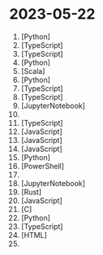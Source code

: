 # 2023-05-22

1. [](https://github.comundefined "🎉 Repo for LaWGPT, Chinese-Llama tuned with Chinese Legal knowledge. 基于中文法律知识的大语言模型") [Python]
2. [](https://github.comundefined "Aplicação de recordação de memórias desenvolvida no NLW 12") [TypeScript]
3. [](https://github.comundefined "Community interface for generative AI") [TypeScript]
4. [](https://github.comundefined "Dump all your files and thoughts into your GenerativeAI Second Brain and chat with it") [Python]
5. [](https://github.comundefined "Source code for Twitter's Recommendation Algorithm") [Scala]
6. [](https://github.comundefined "An open source implementation of OpenAI's ChatGPT Code interpreter") [Python]
7. [](https://github.comundefined "Beautifully designed components built with Radix UI and Tailwind CSS.") [TypeScript]
8. [](https://github.comundefined "An open source application built using the new router, server components and everything new in Next.js 13.") [TypeScript]
9. [](https://github.comundefined "🐙 Guides, papers, lecture, notebooks and resources for prompt engineering") [JupyterNotebook]
10. [](https://github.comundefined "Code for DragGAN (SIGGRAPH 2023)") 
11. [](https://github.comundefined "リアルタイムボイスチェンジャー Realtime Voice Changer") [TypeScript]
12. [](https://github.comundefined "Drag & drop UI to build your customized LLM flow using LangchainJS") [JavaScript]
13. [](https://github.comundefined "A WhatsApp client library for NodeJS that connects through the WhatsApp Web browser app") [JavaScript]
14. [](https://github.comundefined "🌈一个跨平台的划词翻译软件 | A cross-platform translation software") [JavaScript]
15. [](https://github.comundefined "A place for creators & builders to organize ordinal collections!") [Python]
16. [](https://github.comundefined "Chris Titus Tech's Windows Utility - Install Programs, Tweaks, Fixes, and Updates") [PowerShell]
17. [](https://github.comundefined "😎 Awesome list of tools and projects with the awesome LangChain framework") 
18. [](https://github.comundefined "[🔥updating ...] 自动量化交易机器人 Qbot is an AI-oriented quantitative investment platform, which aims to realize the potential, empower AI technologies in quantitative investment. https://ufund-me.github.io/Qbot :news: qbot-mini: https://github.com/Charmve/iQuant") [JupyterNotebook]
19. [](https://github.comundefined "All Algorithms implemented in Rust") [Rust]
20. [](https://github.comundefined "A visual no-code/code-free web crawler/spider一个可视化爬虫软件，可以无代码图形化设计和执行的爬虫任务") [JavaScript]
21. [](https://github.comundefined "A minimal operating system (2K LOC) on QEMU and a RISC-V board") [C]
22. [](https://github.comundefined "Real-ESRGAN aims at developing Practical Algorithms for General Image/Video Restoration.") [Python]
23. [](https://github.comundefined "An open-source link shortener with built-in analytics + free custom domains.") [TypeScript]
24. [](https://github.comundefined "This repo includes ChatGPT prompt curation to use ChatGPT better.") [HTML]
25. [](https://github.comundefined "🐬 A collection of awesome resources for the Flipper Zero device.") 
